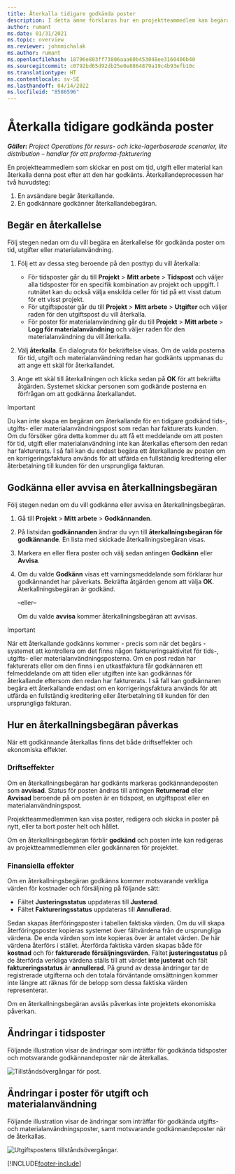```yaml
---
title: Återkalla tidigare godkända poster
description: I detta ämne förklaras hur en projektteammedlem kan begära återkallande av tidigare skickade och godkända poster för tid, utgifter och materialanvändning, samt hur en projektledare kan godkänna eller avvisa förfrågningar om godkännande.
author: rumant
ms.date: 01/31/2021
ms.topic: overview
ms.reviewer: johnmichalak
ms.author: rumant
ms.openlocfilehash: 18796e803ff73806aaa60b453048ee3160406b40
ms.sourcegitcommit: c0792bd65d92db25e0e8864879a19c4b93efb10c
ms.translationtype: HT
ms.contentlocale: sv-SE
ms.lasthandoff: 04/14/2022
ms.locfileid: "8586596"
---
```

# <a name="recall-previously-approved-entries"></a>Återkalla tidigare godkända poster

_**Gäller:** Project Operations för resurs- och icke-lagerbaserade scenarier, lite distribution – handlar för att proforma-fakturering_

En projektteammedlem som skickar en post om tid, utgift eller material kan återkalla denna post efter att den har godkänts. Återkallandeprocessen har två huvudsteg:

1. En avsändare begär återkallande.
2. En godkännare godkänner återkallandebegäran.

## <a name="request-a-recall"></a>Begär en återkallelse

Följ stegen nedan om du vill begära en återkallelse för godkända poster om tid, utgifter eller materialanvändning.

1. Följ ett av dessa steg beroende på den posttyp du vill återkalla:

    - För tidsposter går du till **Projekt** \> **Mitt arbete** \> **Tidspost** och väljer alla tidsposter för en specifik kombination av projekt och uppgift. I rutnätet kan du också välja enskilda celler för tid på ett visst datum för ett visst projekt.
    - För utgiftsposter går du till **Projekt** \> **Mitt arbete** \> **Utgifter** och väljer raden för den utgiftspost du vill återkalla.
    - För poster för materialanvändning går du till **Projekt** \> **Mitt arbete** \> **Logg för materialanvändning** och väljer raden för den materialanvändning du vill återkalla.

2. Välj **återkalla**. En dialogruta för bekräftelse visas. Om de valda posterna för tid, utgift och materialanvändning redan har godkänts uppmanas du att ange ett skäl för återkallandet.
3. Ange ett skäl till återkallningen och klicka sedan på **OK** för att bekräfta åtgärden. Systemet skickar personen som godkände posterna en förfrågan om att godkänna återkallandet.

> [!IMPORTANT]
> Du kan inte skapa en begäran om återkallande för en tidigare godkänd tids-, utgifts- eller materialanvändningspost som redan har fakturerats kunden. Om du försöker göra detta kommer du att få ett meddelande om att posten för tid, utgift eller materialanvändning inte kan återkallas eftersom den redan har fakturerats. I så fall kan du endast begära ett återkallande av posten om en korrigeringsfaktura används för att utfärda en fullständig kreditering eller återbetalning till kunden för den ursprungliga fakturan.

## <a name="approve-or-reject-a-recall-request"></a>Godkänna eller avvisa en återkallningsbegäran

Följ stegen nedan om du vill godkänna eller avvisa en återkallningsbegäran.

1. Gå till **Projekt** \> **Mitt arbete** \> **Godkännanden**.
2. På listsidan **godkännanden** ändrar du vyn till **återkallningsbegäran för godkännande**. En lista med skickade återkallningsbegäran visas.
3. Markera en eller flera poster och välj sedan antingen **Godkänn** eller **Avvisa**.
4. Om du valde **Godkänn** visas ett varningsmeddelande som förklarar hur godkännandet har påverkats. Bekräfta åtgärden genom att välja **OK**. Återkallningsbegäran är godkänd.

    –eller–

    Om du valde **avvisa** kommer återkallningsbegäran att avvisas.

> [!IMPORTANT]
> När ett återkallande godkänns kommer - precis som när det begärs - systemet att kontrollera om det finns någon faktureringsaktivitet för tids-, utgifts- eller materialanvändningsposterna. Om en post redan har fakturerats eller om den finns i en utkastfaktura får godkännaren ett felmeddelande om att tiden eller utgiften inte kan godkännas för återkallande eftersom den redan har fakturerats. I så fall kan godkännaren begära ett återkallande endast om en korrigeringsfaktura används för att utfärda en fullständig kreditering eller återbetalning till kunden för den ursprungliga fakturan.

## <a name="impact-of-a-recall-request"></a>Hur en återkallningsbegäran påverkas

När ett godkännande återkallas finns det både driftseffekter och ekonomiska effekter.

### <a name="operational-impact"></a>Driftseffekter

Om en återkallningsbegäran har godkänts markeras godkännandeposten som **avvisad**. Status för posten ändras till antingen **Returnerad** eller **Avvisad** beroende på om posten är en tidspost, en utgiftspost eller en materialanvändningspost.

Projektteammedlemmen kan visa poster, redigera och skicka in poster på nytt, eller ta bort poster helt och hållet.

Om en återkallningsbegäran förblir **godkänd** och posten inte kan redigeras av projektteammedlemmen eller godkännaren för projektet.

### <a name="financial-impact"></a>Finansiella effekter

Om en återkallningsbegäran godkänns kommer motsvarande verkliga värden för kostnader och försäljning på följande sätt:

- Fältet **Justeringsstatus** uppdateras till **Justerad**.
- Fältet **Faktureringsstatus** uppdateras till **Annullerad**.

Sedan skapas återföringsposter i tabellen faktiska värden. Om du vill skapa återföringsposter kopieras systemet över fältvärdena från de ursprungliga värdena. De enda värden som inte kopieras över är antalet värden. De här värdena återförs i stället. Återförda faktiska värden skapas både för **kostnad** och för **fakturerade försäljningsvärden**. Fältet **justeringsstatus** på de återförda verkliga värdena ställs till att värdet **inte justerat** och fält **faktureringsstatus** är **annullerad**. På grund av dessa ändringar tar de registrerade utgifterna och den totala förväntande omsättningen kommer inte längre att räknas för de belopp som dessa faktiska värden representerar.

Om en återkallningsbegäran avslås påverkas inte projektets ekonomiska påverkan.

## <a name="changes-to-time-entry-records"></a>Ändringar i tidsposter

Följande illustration visar de ändringar som inträffar för godkända tidsposter och motsvarande godkännandeposter när de återkallas.

![Tillståndsövergångar för post.](media/TimeEntryStateTransitions.png)

## <a name="changes-to-expense-and-material-usage-entry-records"></a>Ändringar i poster för utgift och materialanvändning

Följande illustration visar de ändringar som inträffar för godkända utgifts- och materialanvändningsposter, samt motsvarande godkännandeposter när de återkallas.

![Utgiftspostens tillståndsövergångar.](media/ExpenseEntryStateTransitions.png)

[!INCLUDE[footer-include](../includes/footer-banner.md)]
